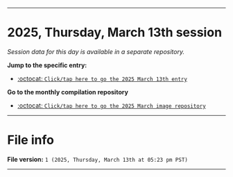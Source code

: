 
***

# 2025, Thursday, March 13th session

_Session data for this day is available in a separate repository._

**Jump to the specific entry:**

- [:octocat: `Click/tap here to go the 2025 March 13th entry`](https://github.com/seanpm2001/SeansLifeArchive_Images_ModernSmurfsVillage_Y2025_V3/tree/SeansLifeArchive_ModernSmurfsVillage_Y2025_V3_Main-dev/2025/03_March/13/)

**Go to the monthly compilation repository**

- [:octocat: `Click/tap here to go the 2025 March image repository`](https://github.com/seanpm2001/SeansLifeArchive_Images_ModernSmurfsVillage_Y2025_V3/)

***

# File info

**File version:** `1 (2025, Thursday, March 13th at 05:23 pm PST)`

***
